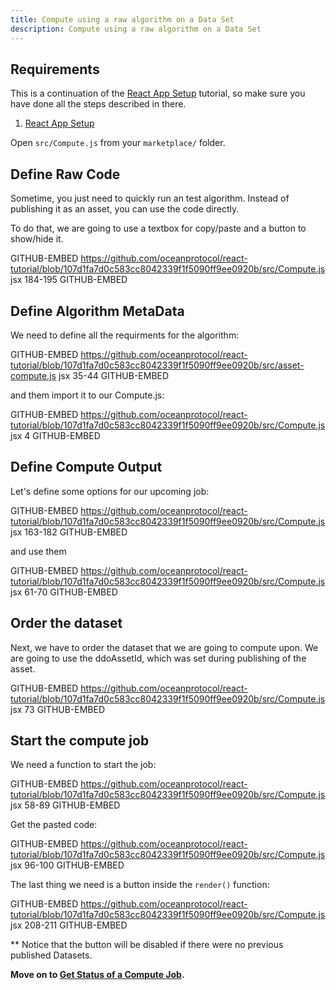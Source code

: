 ```yaml
---
title: Compute using a raw algorithm on a Data Set
description: Compute using a raw algorithm on a Data Set
---
```


## Requirements

This is a continuation of the [React App Setup](/tutorials/react-setup/) tutorial, so make sure you have done all the steps described in there.

1. [React App Setup](/tutorials/react-setup/)

Open `src/Compute.js` from your `marketplace/` folder.

## Define Raw Code

Sometime, you just need to quickly run an test algorithm. Instead of publishing it as an asset, you can use the code directly.

To do that, we are going to use a textbox for copy/paste and a button to show/hide it.

GITHUB-EMBED https://github.com/oceanprotocol/react-tutorial/blob/107d1fa7d0c583cc8042339f1f5090ff9ee0920b/src/Compute.js jsx 184-195 GITHUB-EMBED

## Define Algorithm MetaData

We need to define all the requirments for the algorithm:

GITHUB-EMBED https://github.com/oceanprotocol/react-tutorial/blob/107d1fa7d0c583cc8042339f1f5090ff9ee0920b/src/asset-compute.js jsx 35-44 GITHUB-EMBED

and them import it to our Compute.js:

GITHUB-EMBED https://github.com/oceanprotocol/react-tutorial/blob/107d1fa7d0c583cc8042339f1f5090ff9ee0920b/src/Compute.js jsx 4 GITHUB-EMBED


## Define Compute Output

Let's define some options for our upcoming job:

GITHUB-EMBED https://github.com/oceanprotocol/react-tutorial/blob/107d1fa7d0c583cc8042339f1f5090ff9ee0920b/src/Compute.js jsx 163-182 GITHUB-EMBED

and use them

GITHUB-EMBED https://github.com/oceanprotocol/react-tutorial/blob/107d1fa7d0c583cc8042339f1f5090ff9ee0920b/src/Compute.js jsx 61-70 GITHUB-EMBED

## Order the dataset

Next, we have to order the dataset that we are going to compute upon. We are going to use the ddoAssetId, which was set during publishing of the asset.

GITHUB-EMBED https://github.com/oceanprotocol/react-tutorial/blob/107d1fa7d0c583cc8042339f1f5090ff9ee0920b/src/Compute.js jsx 73 GITHUB-EMBED

## Start the compute job

We need a function to start the job:

GITHUB-EMBED https://github.com/oceanprotocol/react-tutorial/blob/107d1fa7d0c583cc8042339f1f5090ff9ee0920b/src/Compute.js jsx 58-89 GITHUB-EMBED

Get the pasted code:

GITHUB-EMBED https://github.com/oceanprotocol/react-tutorial/blob/107d1fa7d0c583cc8042339f1f5090ff9ee0920b/src/Compute.js jsx 96-100 GITHUB-EMBED

The last thing we need is a button inside the `render()` function:

GITHUB-EMBED https://github.com/oceanprotocol/react-tutorial/blob/107d1fa7d0c583cc8042339f1f5090ff9ee0920b/src/Compute.js jsx 208-211 GITHUB-EMBED

** Notice that the button will be disabled if there were no previous published Datasets.

**Move on to [Get Status of a Compute Job](react-compute-status).**
